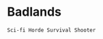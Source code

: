 # Badlands

	Sci-fi Horde Survival Shooter

[](https://media.giphy.com/media/ulTqaO8qOoHomjot9B/giphy.gif)